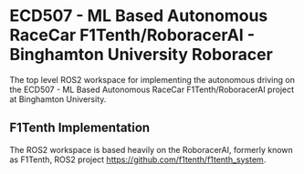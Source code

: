 # ECD507 - ML Based Autonomous RaceCar F1Tenth/RoboracerAI - Binghamton University Roboracer
The top level ROS2 workspace for implementing the autonomous driving on the ECD507 - ML Based Autonomous RaceCar F1Tenth/RoboracerAI project at Binghamton University.

## F1Tenth Implementation
The ROS2 workspace is based heavily on the RoboracerAI, formerly known as F1Tenth, ROS2 project https://github.com/f1tenth/f1tenth_system. 
